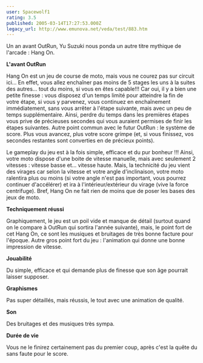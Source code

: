 ```yaml
---
user: Spacewolf1
rating: 3.5
published: 2005-03-14T17:27:53.000Z
legacy_url: http://www.emunova.net/veda/test/883.htm
---
```

Un an avant OutRun, Yu Suzuki nous ponda un autre titre mythique de l'arcade : Hang On.  

  

**L'avant OutRun**  

Hang On est un jeu de course de moto, mais vous ne courez pas sur circuit ici... En effet, vous allez enchaîner pas moins de 5 stages les uns à la suites des autres... tout du moins, si vous en êtes capable!!! Car oui, il y a bien une petite finesse : vous disposez d'un temps limité pour atteindre la fin de votre étape, si vous y parvenez, vous continuez en enchaînement immédiatement, sans vous arrêter à l'étape suivante, mais avec un peu de temps supplémentaire. Ainsi, perdre du temps dans les premières étapes vous prive de précieuses secondes qui vous auraient permises de finir les étapes suivantes. Autre point commun avec le futur OutRun : le système de score. Plus vous avancez, plus votre score grimpe (et, si vous finissez, vos secondes restantes sont converties en de précieux points).  

Le gameplay du jeu est à la fois simple, efficace et du pur bonheur !!! Ainsi, votre moto dispose d'une boite de vitesse manuelle, mais avec seulement 2 vitesses : vitesse basse et... vitesse haute. Mais, la technicité du jeu vient des virages car selon la vitesse et votre angle d'inclinaison, votre moto ralentira plus ou moins (si votre angle n'est pas important, vous pourrez continuer d'accélérer) et ira à l'intérieur/extérieur du virage (vive la force centrifuge). Bref, Hang On ne fait rien de moins que de poser les bases des jeux de moto.  

  

**Techniquement réussi**  

Graphiquement, le jeu est un poil vide et manque de détail (surtout quand on le compare à OutRun qui sortira l'année suivante), mais, le point fort de cet Hang On, ce sont les musiques et bruitages de très bonne facture pour l'époque. Autre gros point fort du jeu : l'animation qui donne une bonne impression de vitesse.  

  

  

**Jouabilité**  

Du simple, efficace et qui demande plus de finesse que son âge pourrait laisser supposer.  

**Graphismes**  

Pas super détaillés, mais réussis, le tout avec une animation de qualité.  

**Son**  

Des bruitages et des musiques très sympa.  

**Durée de vie**  

Vous ne le finirez certainement pas du premier coup, après c'est la quête du sans faute pour le score.